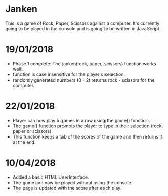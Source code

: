 # Janken
This is a game of  Rock, Paper, Scissors against a computer. It's currently going to be played in the console and is going to be written in JavaScript.


# 19/01/2018
* Phase 1 complete: The janken(rock, paper, scissors) function works well. 
* function is case insensitive for the player's selection.
* randomly generated numbers (0 - 2) returns rock - scissors for the computer.


# 22/01/2018
* Player can now play 5 games in a row using the game() function.
* The game() function prompts the player to type in their selection (rock, paper or scissors).
* This function keeps a tab of the scores of the game and then returns it at the end.


# 10/04/2018
* Added a basic HTML UserInterface.
* The game can now be played without using the console.
* The page is updated with the score after each play.


